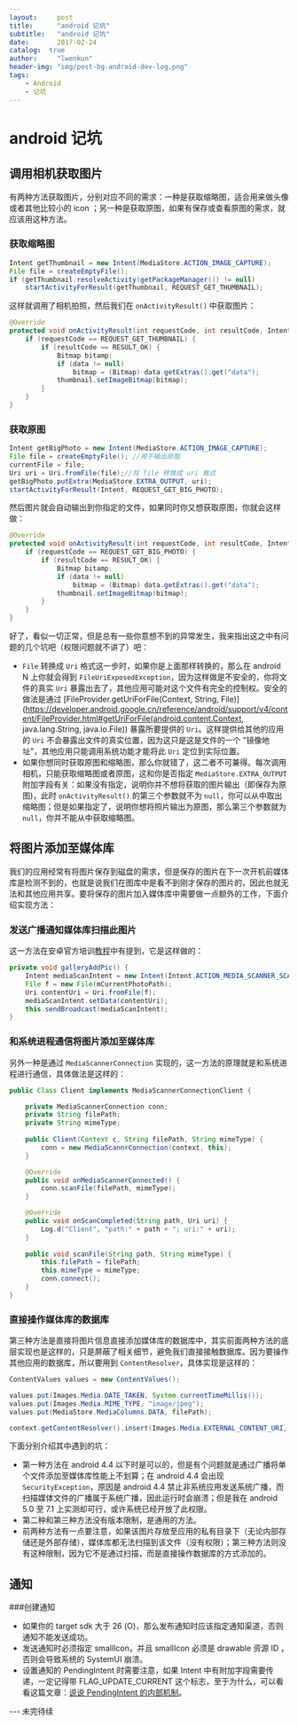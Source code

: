 ```yaml
---
layout:     post
title:      "android 记坑"
subtitle:   "android 记坑"
date:       2017-02-24
catalog:  true
author:     "lwenkun"
header-img: "img/post-bg-android-dev-log.png"
tags:
    - Android
    - 记坑
---
```


# android 记坑
## 调用相机获取图片 ##
有两种方法获取图片，分别对应不同的需求：一种是获取缩略图，适合用来做头像或者其他比较小的 icon ；另一种是获取原图，如果有保存或查看原图的需求，就应该用这种方法。

<!-- more -->

### 获取缩略图 ###

```java
Intent getThumbnail = new Intent(MediaStore.ACTION_IMAGE_CAPTURE);
File file = createEmptyFile();
if (getThumbnail.resolveActivity(getPackageManager()) != null)
    startActivityForResult(getThumbnail, REQUEST_GET_THUMBNAIL);
```

这样就调用了相机拍照，然后我们在 `onActivityResult()` 中获取图片：

```java
@Override
protected void onActivityResult(int requestCode, int resultCode, Intent data) {
    if (requestCode == REQUEST_GET_THUMBNAIL) {
        if (resultCode == RESULT_OK) {
            Bitmap bitamp;
            if (data != null) 
                bitmap = (Bitmap) data.getExtras().get("data");
            thumbnail.setImageBitmap(bitmap);
        }
    }
}
```

### 获取原图 ###

```java
Intent getBigPhoto = new Intent(MediaStore.ACTION_IMAGE_CAPTURE);
File file = createEmptyFile(); //用于输出原图
currentFile = file;
Uri uri = Uri.fromFile(file);//将 file 转换成 uri 格式
getBigPhoto.putExtra(MediaStore.EXTRA_OUTPUT, uri);
startActivityForResult(Intent, REQUEST_GET_BIG_PHOTO);
```
然后图片就会自动输出到你指定的文件，如果同时你又想获取原图，你就会这样做：

```java
@Override
protected void onActivityResult(int requestCode, int resultCode, Intent data) {
    if (requestCode == REQUEST_GET_BIG_PHOTO) {
        if (resultCode == RESULT_OK) {
            Bitmap bitamp;
            if (data != null) 
                bitmap = (Bitmap) data.getExtras().get("data");
            thumbnail.setImageBitmap(bitmap);
        }
    }
}
```
好了，看似一切正常，但是总有一些你意想不到的异常发生，我来指出这之中有问题的几个坑吧（权限问题就不讲了）吧：

- `File` 转换成 `Uri` 格式这一步时，如果你是上面那样转换的，那么在 android N 上你就会得到 `FileUriExposedException`，因为这样做是不安全的，你将文件的真实 `Uri` 暴露出去了，其他应用可能对这个文件有完全的控制权。安全的做法是通过 [FileProvider.getUriForFile(Context, String, File)](https://developer.android.google.cn/reference/android/support/v4/content/FileProvider.html#getUriForFile(android.content.Context, java.lang.String, java.io.File)) 暴露所要提供的 `Uri`。这样提供给其他的应用的 `Uri` 不会暴露出文件的真实位置，因为这只是这是文件的一个 "镜像地址"，其他应用只能调用系统功能才能将此 `Uri` 定位到实际位置。
- 如果你想同时获取原图和缩略图，那么你就错了，这二者不可兼得。每次调用相机，只能获取缩略图或者原图，这和你是否指定 `MediaStore.EXTRA_OUTPUT` 附加字段有关：如果没有指定，说明你并不想将获取的图片输出（即保存为原图)，此时 `onActivityResult()` 的第三个参数就不为 `null`，你可以从中取出缩略图；但是如果指定了，说明你想将照片输出为原图，那么第三个参数就为 `null`，你并不能从中获取缩略图。

## 将图片添加至媒体库 ##

我们的应用经常有将图片保存到磁盘的需求，但是保存的图片在下一次开机前媒体库是检测不到的，也就是说我们在图库中是看不到刚才保存的图片的，因此也就无法和其他应用共享。要将保存的图片加入媒体库中需要做一点额外的工作，下面介绍实现方法：

### 发送广播通知媒体库扫描此图片 ###
这一方法在安卓官方培训[教程](https://developer.android.google.cn/training/camera/photobasics.html)中有提到，它是这样做的：

```java
private void galleryAddPic() {
    Intent mediaScanIntent = new Intent(Intent.ACTION_MEDIA_SCANNER_SCAN_FILE);
    File f = new File(mCurrentPhotoPath);
    Uri contentUri = Uri.fromFile(f);
    mediaScanIntent.setData(contentUri);
    this.sendBroadcast(mediaScanIntent);
}
```

### 和系统进程通信将图片添加至媒体库 ###
另外一种是通过 `MediaScannerConnection` 实现的，这一方法的原理就是和系统进程进行通信，具体做法是这样的：

```java
public Class Client implements MediaScannerConnectionClient {

    private MediaScannerConnection conn;
    private String filePath;
    private String mimeType;
    
    public Client(Context c, String filePath, String mimeType) {
        conn = new MediaScannrConnection(context, this);
    }

    @Override
    public void onMediaScannerConnected() {
        conn.scanFile(filePath, mimeType);
    }

    @Override
    public void onScanCompleted(String path, Uri uri) {
        Log.d("Client", "path:" + path + "; uri:" + uri);
    }
    
    public void scanFile(String path, String mimeType) {
        this.filePath = filePath;
        this.mimeType = mimeType;
        conn.connect();
    }
}
```

### 直接操作媒体库的数据库 ###
第三种方法是直接将图片信息直接添加媒体库的数据库中，其实前面两种方法的底层实现也是这样的，只是屏蔽了相关细节，避免我们直接接触数据库。因为要操作其他应用的数据库，所以要用到 `ContentResolver`，具体实现是这样的：

```java
ContentValues values = new ContentValues();

values.put(Images.Media.DATE_TAKEN, System.currentTimeMillis());
values.put(Images.Media.MIME_TYPE, "image/jpeg");
values.put(MediaStore.MediaColumns.DATA, filePath);

context.getContentResolver().insert(Images.Media.EXTERNAL_CONTENT_URI, values);
```
下面分别介绍其中遇到的坑：

- 第一种方法在 android 4.4 以下时是可以的，但是有个问题就是通过广播将单个文件添加至媒体库性能上不划算；在 android 4.4 会出现 `SecurityException`，原因是 android 4.4 禁止非系统应用发送系统广播，而扫描媒体文件的广播属于系统广播，因此运行时会崩溃；但是我在 android 5.0 至 7.1 上实测却可行，或许系统已经开放了此权限。
- 第二种和第三种方法没有版本限制，是通用的方法。
- 前两种方法有一点要注意，如果该图片存放至应用的私有目录下（无论内部存储还是外部存储），媒体库都无法扫描到该文件（没有权限）；第三种方法则没有这种限制，因为它不是通过扫描，而是直接操作数据库的方式添加的。

## 通知
###创建通知
- 如果你的 target sdk 大于 26 (O)，那么发布通知时应该指定通知渠道，否则通知不能发送成功。
- 发送通知时必须指定 smallIcon，并且 smallIcon 必须是 drawable 资源 ID ，否则会导致系统的 SystemUI 崩溃。
- 设置通知的 PendingIntent 时需要注意，如果 Intent 中有附加字段需要传递，一定记得带 FLAG_UPDATE_CURRENT 这个标志，至于为什么，可以看看这篇文章：[说说 PendingIntent 的内部机制](https://www.kancloud.cn/digest/androidframeworks/127784)。

--- 未完待续